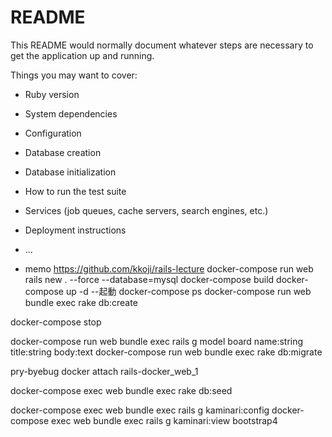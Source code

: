 # README

This README would normally document whatever steps are necessary to get the
application up and running.

Things you may want to cover:

* Ruby version

* System dependencies

* Configuration

* Database creation

* Database initialization

* How to run the test suite

* Services (job queues, cache servers, search engines, etc.)

* Deployment instructions

* ...

* memo
https://github.com/kkoji/rails-lecture
docker-compose run web rails new . --force --database=mysql
docker-compose build
docker-compose up -d   --起動
docker-compose ps
docker-compose run web bundle exec rake db:create

docker-compose stop

docker-compose run web bundle exec rails g model board name:string title:string body:text
docker-compose run web bundle exec rake db:migrate

pry-byebug
docker attach rails-docker_web_1


docker-compose exec web bundle exec rake db:seed

docker-compose exec web bundle exec rails g kaminari:config
docker-compose exec web bundle exec rails g kaminari:view bootstrap4
